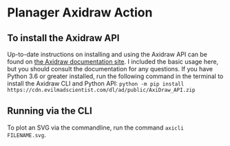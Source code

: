 # Planager Axidraw Action

## To install the Axidraw API

Up-to-date instructions on installing and using the Axidraw API can be found on [the Axidraw documentation site](https://axidraw.com/doc/py_api/). I included the basic usage here, but you should consult the documentation for any questions. If you have Python 3.6 or greater installed, run the following command in the terminal to install the Axidraw CLI and Python API: ```python -m pip install https://cdn.evilmadscientist.com/dl/ad/public/AxiDraw_API.zip```

## Running via the CLI

To plot an SVG via the commandline, run the command ```axicli FILENAME.svg```.

